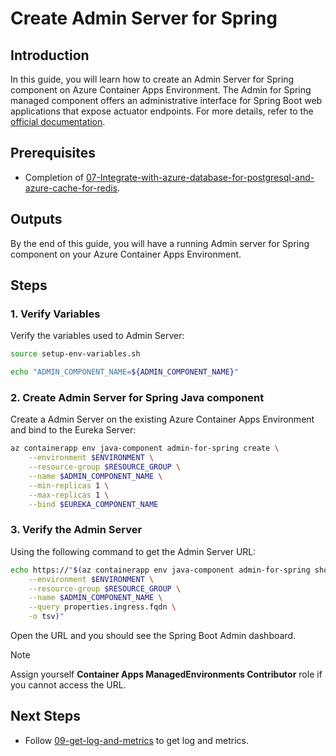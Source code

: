 # Create Admin Server for Spring
## Introduction
In this guide, you will learn how to create an Admin Server for Spring component on Azure Container Apps Environment. The Admin for Spring managed component offers an administrative interface for Spring Boot web applications that expose actuator endpoints. For more details, refer to the [official documentation](https://learn.microsoft.com/azure/container-apps/java-admin-for-spring-usage).

## Prerequisites

- Completion of [07-Integrate-with-azure-database-for-postgresql-and-azure-cache-for-redis](./07-Integrate-with-azure-database-for-postgresql-and-azure-cache-for-redis.md).

## Outputs

By the end of this guide, you will have a running Admin server for Spring component on your Azure Container Apps Environment.

## Steps

### 1. Verify Variables
Verify the variables used to Admin Server:
```bash
source setup-env-variables.sh

echo "ADMIN_COMPONENT_NAME=${ADMIN_COMPONENT_NAME}"
```

### 2. Create Admin Server for Spring Java component
Create a Admin Server on the existing Azure Container Apps Environment and bind to the Eureka Server:
```bash
az containerapp env java-component admin-for-spring create \
    --environment $ENVIRONMENT \
    --resource-group $RESOURCE_GROUP \
    --name $ADMIN_COMPONENT_NAME \
    --min-replicas 1 \
    --max-replicas 1 \
    --bind $EUREKA_COMPONENT_NAME
```
### 3. Verify the Admin Server
Using the following command to get the Admin Server URL:
```bash
echo https://"$(az containerapp env java-component admin-for-spring show \
    --environment $ENVIRONMENT \
    --resource-group $RESOURCE_GROUP \
    --name $ADMIN_COMPONENT_NAME \
    --query properties.ingress.fqdn \
    -o tsv)"
```
Open the URL and you should see the Spring Boot Admin dashboard.
> [!NOTE]
> Assign yourself **Container Apps ManagedEnvironments Contributor** role if you cannot access the URL.

## Next Steps

- Follow [09-get-log-and-metrics](./09-get-log-and-metrics.md) to get log and metrics.